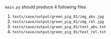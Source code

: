`main.py` should produce 4 following files
1.  `tests/save/output/green_pig_01/img_abs.jpg`
2.  `tests/save/output/green_pig_01/img_rel.jpg`
3.  `tests/save/output/green_pig_01/text_abs.txt`
4.  `tests/save/output/green_pig_01/text_rel.txt`

